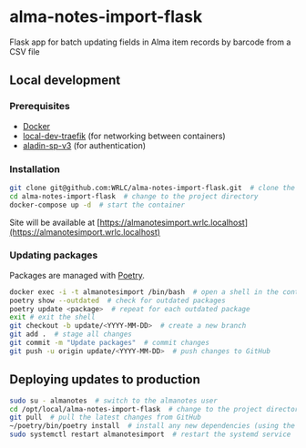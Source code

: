 # alma-notes-import-flask
Flask app for batch updating fields in Alma item records by barcode from a CSV file

## Local development

### Prerequisites

- [Docker](https://www.docker.com/get-started)
- [local-dev-traefik](https://github.com/WRLC/local-dev-traefik) (for networking between containers)
- [aladin-sp-v3](https://github.com/WRLC/aladin-sp-v3) (for authentication)

### Installation

```bash
git clone git@github.com:WRLC/alma-notes-import-flask.git  # clone the repository
cd alma-notes-import-flask  # change to the project directory
docker-compose up -d  # start the container
```

Site will be available at [https://almanotesimport.wrlc.localhost](https://almanotesimport.wrlc.localhost)

### Updating packages

Packages are managed with [Poetry](https://python-poetry.org/).

```bash
docker exec -i -t almanotesimport /bin/bash  # open a shell in the container
poetry show --outdated  # check for outdated packages
poetry update <package>  # repeat for each outdated package
exit # exit the shell
git checkout -b update/<YYYY-MM-DD>  # create a new branch
git add .  # stage all changes
git commit -m "Update packages"  # commit changes
git push -u origin update/<YYYY-MM-DD>  # push changes to GitHub
```

## Deploying updates to production

```bash
sudo su - almanotes  # switch to the almanotes user
cd /opt/local/alma-notes-import-flask  # change to the project directory
git pull  # pull the latest changes from GitHub
~/poetry/bin/poetry install  # install any new dependencies (using the poetry binary in the user's home directory)
sudo systemctl restart almanotesimport  # restart the systemd service
```
